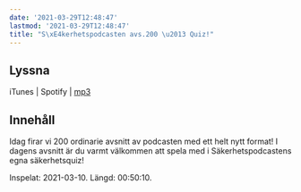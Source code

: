 ```yaml
---
date: '2021-03-29T12:48:47'
lastmod: '2021-03-29T12:48:47'
title: "S\xE4kerhetspodcasten avs.200 \u2013 Quiz!"
---
```

## Lyssna

iTunes \| Spotify \| [mp3](https://traffic.libsyn.com/secure/sakerhetspodcasten/2021-03-10_Quiz.mp3)

## Innehåll

Idag firar vi 200 ordinarie avsnitt av podcasten med ett helt nytt format! I dagens
avsnitt är du varmt välkommen att spela med i Säkerhetspodcastens egna säkerhetsquiz!

Inspelat: 2021-03-10. Längd: 00:50:10.

